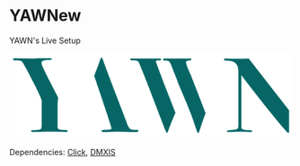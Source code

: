 # YAWNew
 YAWN's Live Setup
 
 ![](YAWNLogoCol.png)

Dependencies: [Click](https://github.com/MccormickMike/Click), [DMXIS](https://github.com/MccormickMike/DMXIS)

